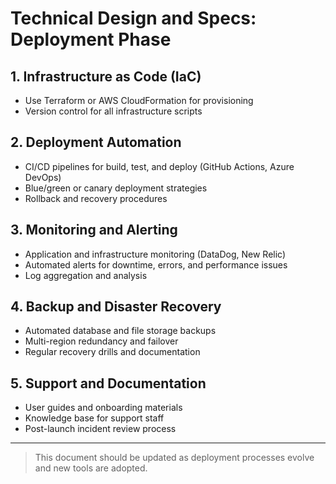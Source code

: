 # Technical Design and Specs: Deployment Phase

## 1. Infrastructure as Code (IaC)
- Use Terraform or AWS CloudFormation for provisioning
- Version control for all infrastructure scripts

## 2. Deployment Automation
- CI/CD pipelines for build, test, and deploy (GitHub Actions, Azure DevOps)
- Blue/green or canary deployment strategies
- Rollback and recovery procedures

## 3. Monitoring and Alerting
- Application and infrastructure monitoring (DataDog, New Relic)
- Automated alerts for downtime, errors, and performance issues
- Log aggregation and analysis

## 4. Backup and Disaster Recovery
- Automated database and file storage backups
- Multi-region redundancy and failover
- Regular recovery drills and documentation

## 5. Support and Documentation
- User guides and onboarding materials
- Knowledge base for support staff
- Post-launch incident review process

---

> This document should be updated as deployment processes evolve and new tools are adopted.
